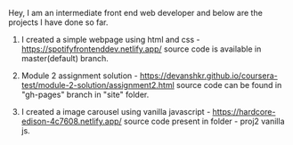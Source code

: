 Hey, I am an intermediate front end web developer and below are the projects I have done so far.

1) I created a simple webpage using html and css - https://spotifyfrontenddev.netlify.app/
source code is available in master(default) branch.

2) Module 2 assignment solution - https://devanshkr.github.io/coursera-test/module-2-solution/assignment2.html
source code can be found in "gh-pages" branch in "site" folder.

3) I created a image carousel using vanilla javascript - https://hardcore-edison-4c7608.netlify.app/
source code present in folder - proj2 vanilla js.
 
